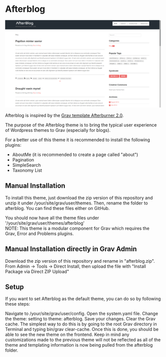 # Afterblog

![Afterblog](assets/readme_1.png)

Afterblog is inspired by the [Grav template Afterburner 2.0](https://github.com/getgrav/grav-theme-afterburner2).

The purpose of the Afterblog theme is to bring the typical user experience of Wordpress themes to Grav (especially for blogs).

For a better use of this theme it is recommended to install the following plugins:
- AboutMe (it is recommended to create a page called "about")
- Pagination
- SimpleSearch
- Taxonomy List

## Manual Installation
To install this theme, just download the zip version of this repository and unzip it under /your/site/grav/user/themes. Then, rename the folder to afterblog. You can find these files either on GitHub.

You should now have all the theme files under  
'/your/site/grav/user/themes/afterblog'  
NOTE: This theme is a modular component for Grav which requires the Grav, Error and Problems plugins.

## Manual Installation directly in Grav Admin
Download the zip version of this repository and rename in "afterblog.zip". From Admin -> Tools -> Direct Install, then upload the file with "Install Package via Direct ZIP Upload"

## Setup
If you want to set Afterblog as the default theme, you can do so by following these steps:

Navigate to /your/site/grav/user/config.
Open the system.yaml file.
Change the theme: setting to theme: afterblog.
Save your changes.
Clear the Grav cache. The simplest way to do this is by going to the root Grav directory in Terminal and typing bin/grav clear-cache.
Once this is done, you should be able to see the new theme on the frontend. Keep in mind any customizations made to the previous theme will not be reflected as all of the theme and templating information is now being pulled from the afterblog folder.
